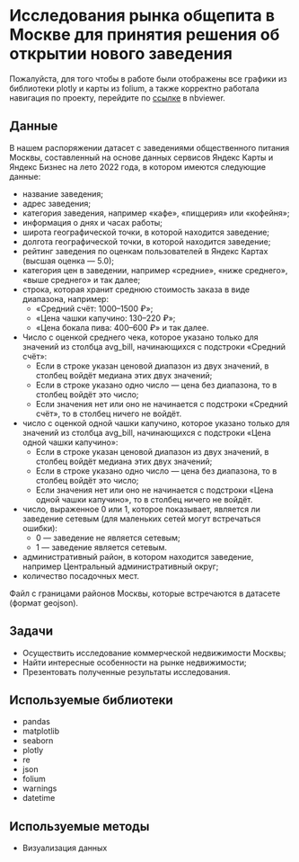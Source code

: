 # Исследования рынка общепита в Москве для принятия решения об открытии нового заведения
Пожалуйста, для того чтобы в работе были отображены все графики из библиотеки plotly и карты из folium, а также корректно работала навигация по проекту, перейдите по [ссылке]() в nbviewer.

## Данные
В нашем распоряжении датасет с заведениями общественного питания Москвы, составленный на основе данных сервисов Яндекс Карты и Яндекс Бизнес на лето 2022 года, в котором имеются следующие данные:
- название заведения;
- адрес заведения;
- категория заведения, например «кафе», «пиццерия» или «кофейня»;
- информация о днях и часах работы;
- широта географической точки, в которой находится заведение;
- долгота географической точки, в которой находится заведение;
- рейтинг заведения по оценкам пользователей в Яндекс Картах (высшая оценка — 5.0);
- категория цен в заведении, например «средние», «ниже среднего», «выше среднего» и так далее;
- строка, которая хранит среднюю стоимость заказа в виде диапазона, например:
  - «Средний счёт: 1000–1500 ₽»;
  - «Цена чашки капучино: 130–220 ₽»;
  - «Цена бокала пива: 400–600 ₽» и так далее.
- Число с оценкой среднего чека, которое указано только для значений из столбца avg_bill, начинающихся с подстроки «Средний счёт»:
  - Если в строке указан ценовой диапазон из двух значений, в столбец войдёт медиана этих двух значений;
  - Если в строке указано одно число — цена без диапазона, то в столбец войдёт это число;
  - Если значения нет или оно не начинается с подстроки «Средний счёт», то в столбец ничего не войдёт.
- число с оценкой одной чашки капучино, которое указано только для значений из столбца avg_bill, начинающихся с подстроки «Цена одной чашки капучино»:
  - Если в строке указан ценовой диапазон из двух значений, в столбец войдёт медиана этих двух значений;
  - Если в строке указано одно число — цена без диапазона, то в столбец войдёт это число;
  - Если значения нет или оно не начинается с подстроки «Цена одной чашки капучино», то в столбец ничего не войдёт.
- число, выраженное 0 или 1, которое показывает, является ли заведение сетевым (для маленьких сетей могут встречаться ошибки):
  - 0 — заведение не является сетевым;
  - 1 — заведение является сетевым.
- административный район, в котором находится заведение, например Центральный административный округ;
- количество посадочных мест.

Файл с границами районов Москвы, которые встречаются в датасете (формат geojson).
## Задачи
- Осуществить исследование коммерческой недвижимости Москвы;
- Найти интересные особенности на рынке недвижимости;
- Презентовать полученные результаты исследования.
## Используемые библиотеки
- pandas
- matplotlib
- seaborn
- plotly
- re
- json
- folium
- warnings
- datetime
## Используемые методы
- Визуализация данных
